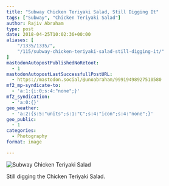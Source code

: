 ```yaml
---
title: "Subway Chicken Teriyaki Salad, Still Digging It"
tags: ["Subway", "Chicken Teriyaki Salad"]
author: Rajiv Abraham
type: post
date: 2018-04-25T10:02:36+00:00
aliases: [
    "/1335/1335/",
    "/115/subway-chicken-teriyaki-salad-still-digging-it/"
]
mastodonAutopostPublishedNoRetoot:
  - 1
mastodonAutopostLastSuccessfullPostURL:
  - https://mastodon.social/@unoabraham/99919498927510580
mf2_mp-syndicate-to:
  - 'a:1:{i:0;s:4:"none";}'
mf2_syndication:
  - 'a:0:{}'
geo_weather:
  - 'a:2:{s:5:"units";s:1:"C";s:4:"icon";s:4:"none";}'
geo_public:
  - 1
categories:
  - Photography
format: image

---
```

![Subway Chicken Teriyaki Salad](/images/IMG_20180422_132350.jpg "Subway Chicken Teriyaki Salad")

Still digging the Chicken Teriyaki Salad.